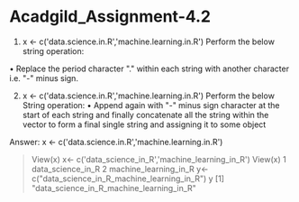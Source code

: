 # Acadgild_Assignment-4.2
1. x <- c('data.science.in.R','machine.learning.in.R')
Perform the below string operation:

• Replace the period character "." within each string with another character
i.e. "-" minus sign.

2. x <- c('data.science.in.R','machine.learning.in.R')
Perform the below String operation:
• Append again with "-" minus sign character at the start of each string and
finally concatenate all the string within the vector to form a final single
string and assigning it to some object

Answer:
x <- c('data.science.in.R','machine.learning.in.R')
> View(x)
> x<- c('data_science_in_R','machine_learning_in_R')
> View(x)
1 data_science_in_R
2 machine_learning_in_R
y<-c("data_science_in_R_machine_learning_in_R")
> y
[1] "data_science_in_R_machine_learning_in_R"
